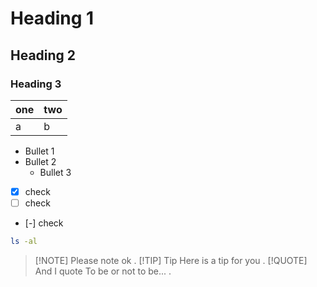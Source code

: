 # Heading 1

## Heading 2

### Heading 3

| one | two |
|-----|-----|
|  a  |  b  |

- Bullet 1
- Bullet 2
  - Bullet 3

- [x] check
- [ ] check
- [-] check

```sh
ls -al

```

> [!NOTE] Please note
> ok
.
> [!TIP] Tip
> Here is a tip for you
.
> [!QUOTE] And I quote
> To be or not to be...
.
